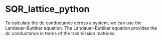 # SQR_lattice_python

To calculate the dc conductance across a system,
we can use the Landauer-Buttiker equation.  The Landauer-Buttiker
equation provides the dc conductance in terms of the tranmission
matrices.